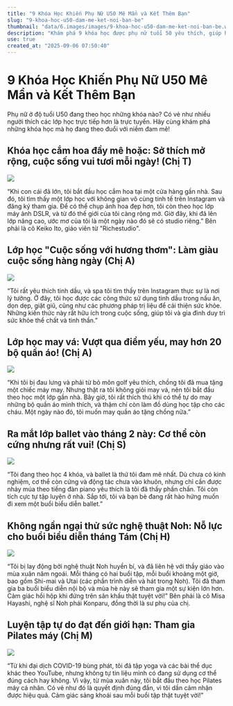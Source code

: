```yaml
---
title: "9 Khóa Học Khiến Phụ Nữ U50 Mê Mẩn và Kết Thêm Bạn"
slug: "9-khoa-hoc-u50-dam-me-ket-noi-ban-be"
thumbnail: "data/6.images/images/9-khoa-hoc-u50-dam-me-ket-noi-ban-be.webp"
description: "Khám phá 9 khóa học được phụ nữ tuổi 50 yêu thích, giúp họ mở rộng sở thích, làm quen bạn mới và làm phong phú thêm cuộc sống mỗi ngày."
use: true
created_at: "2025-09-06 07:50:40"
---
```


# 9 Khóa Học Khiến Phụ Nữ U50 Mê Mẩn và Kết Thêm Bạn

Phụ nữ ở độ tuổi U50 đang theo học những khóa nào? Có vẻ như nhiều người thích các lớp học trực tiếp hơn là trực tuyến. Hãy cùng khám phá những khóa học mà họ đang theo đuổi với niềm đam mê!

## Khóa học cắm hoa đầy mê hoặc: Sở thích mở rộng, cuộc sống vui tươi mỗi ngày! (Chị T)

![](/images/20250905-00010001-eclat-000-1-view.webp)

“Khi con cái đã lớn, tôi bắt đầu học cắm hoa tại một cửa hàng gần nhà. Sau đó, tôi tìm thấy một lớp học với không gian vô cùng tinh tế trên Instagram và đăng ký tham gia. Để có thể chụp ảnh hoa đẹp hơn, tôi còn theo học lớp máy ảnh DSLR, và từ đó thế giới của tôi càng rộng mở. Giờ đây, khi đã lên lớp nâng cao, ước mơ của tôi là một ngày nào đó sẽ có studio riêng.”
Bên phải là cô Keiko Ito, giáo viên từ "Richestudio".

## Lớp học "Cuộc sống với hương thơm": Làm giàu cuộc sống hàng ngày (Chị A)

![](/images/20250905-00010001-eclat-001-1-view.webp)

“Tôi rất yêu thích tinh dầu, và spa tôi tìm thấy trên Instagram thực sự là nơi lý tưởng. Ở đây, tôi học được các công thức sử dụng tinh dầu trong nấu ăn, dọn dẹp, giặt giũ, cũng như các phương pháp trị liệu để cải thiện sức khỏe. Những kiến thức này rất hữu ích trong cuộc sống, giúp tôi và gia đình duy trì sức khỏe thể chất và tinh thần.”

## Lớp học may vá: Vượt qua điểm yếu, may hơn 20 bộ quần áo! (Chị A)

![](/images/20250905-00010001-eclat-002-1-view.webp)

“Khi tôi bị đau lưng và phải từ bỏ môn golf yêu thích, chồng tôi đã mua tặng một chiếc máy may. Nhưng thật ra tôi không giỏi may vá, nên tôi bắt đầu theo học một lớp gần nhà. Bây giờ, tôi rất thích thú khi có thể tự do may những bộ quần áo mình thích, và thậm chí còn làm đồ dùng học tập cho các cháu. Một ngày nào đó, tôi muốn may quần áo tặng chồng nữa.”

## Ra mắt lớp ballet vào tháng 2 này: Cơ thể còn cứng nhưng rất vui! (Chị S)

![](/images/20250905-00010001-eclat-003-1-view.webp)

“Tôi đang theo học 4 khóa, và ballet là thứ tôi đam mê nhất. Dù chưa có kinh nghiệm, cơ thể còn cứng và động tác chưa vào khuôn, nhưng chỉ cần được nhảy múa theo tiếng đàn piano yêu thích là tôi đã thấy phấn chấn. Tôi còn tích cực tự tập luyện ở nhà. Sắp tới, tôi và bạn bè đang rất hào hứng muốn đi xem một buổi biểu diễn ballet.”

## Không ngần ngại thử sức nghệ thuật Noh: Nỗ lực cho buổi biểu diễn tháng Tám (Chị H)

![](/images/20250905-00010001-eclat-004-1-view.webp)

“Tôi bị lay động bởi nghệ thuật Noh huyền bí, và đã liên hệ với thầy giáo vào mùa xuân năm ngoái. Mỗi tháng có hai buổi tập, mỗi buổi khoảng một giờ, bao gồm Shi-mai và Utai (các phần trình diễn và hát trong Noh). Tôi đã tham gia ba buổi biểu diễn nội bộ và mùa hè này sẽ tham gia một sự kiện lớn hơn. Cảm giác hồi hộp khi đứng trên sân khấu thật tuyệt vời!”
Bên phải là cô Misa Hayashi, nghệ sĩ Noh phái Konparu, đồng thời là sư phụ của chị.

## Luyện tập tự do đạt đến giới hạn: Tham gia Pilates máy (Chị M)

![](/images/20250905-00010001-eclat-005-1-view.webp)

“Từ khi đại dịch COVID-19 bùng phát, tôi đã tập yoga và các bài thể dục khác theo YouTube, nhưng không tự tin liệu mình có đang sử dụng cơ thể đúng cách hay không. Vì vậy, từ mùa xuân này, tôi bắt đầu theo học Pilates máy cá nhân. Có vẻ như đó là quyết định đúng đắn, vì tôi dần cảm nhận được hiệu quả. Cảm giác sảng khoái sau mỗi buổi tập thật tuyệt vời!”